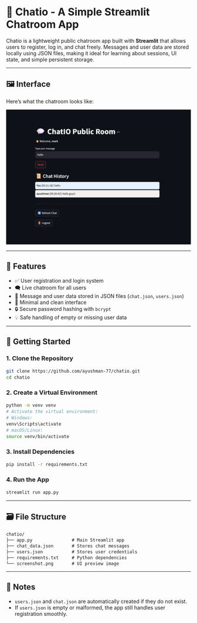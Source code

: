 # 💬 Chatio - A Simple Streamlit Chatroom App

Chatio is a lightweight public chatroom app built with **Streamlit** that allows users to register, log in, and chat freely. Messages and user data are stored locally using JSON files, making it ideal for learning about sessions, UI state, and simple persistent storage.

---

## 🖼️ Interface

Here’s what the chatroom looks like:

![Chatio Demo](screenshot.png)

---

## 🔧 Features

- ✅ User registration and login system
- 🗨️ Live chatroom for all users
- 💾 Message and user data stored in JSON files (`chat.json`, `users.json`)
- 🖤 Minimal and clean interface
- 🔒 Secure password hashing with `bcrypt`
- 💡 Safe handling of empty or missing user data

---

## 🚀 Getting Started

### 1. Clone the Repository

```bash
git clone https://github.com/ayushman-77/chatio.git
cd chatio
```

### 2. Create a Virtual Environment

```bash
python -m venv venv
# Activate the virtual environment:
# Windows:
venv\Scripts\activate
# macOS/Linux:
source venv/bin/activate
```

### 3. Install Dependencies

```bash
pip install -r requirements.txt
```

### 4. Run the App

```bash
streamlit run app.py
```

---

## 🗃️ File Structure

```
chatio/
├── app.py               # Main Streamlit app
├── chat_data.json       # Stores chat messages
├── users.json           # Stores user credentials
├── requirements.txt     # Python dependencies
└── screenshot.png       # UI preview image
```

---

## 📌 Notes

- `users.json` and `chat.json` are automatically created if they do not exist.
- If `users.json` is empty or malformed, the app still handles user registration smoothly.
